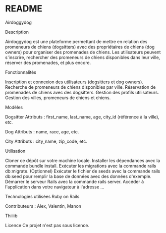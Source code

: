 # README

Airdoggydog

Description

Airdoggydog est une plateforme permettant de mettre en relation des promeneurs de chiens (dogsitters) avec des propriétaires de chiens (dog owners) pour organiser des promenades de chiens. Les utilisateurs peuvent s'inscrire, rechercher des promeneurs de chiens disponibles dans leur ville, réserver des promenades, et plus encore.

Fonctionnalités

Inscription et connexion des utilisateurs (dogsitters et dog owners).
Recherche de promeneurs de chiens disponibles par ville.
Réservation de promenades de chiens avec des dogsitters.
Gestion des profils utilisateurs.
Gestion des villes, promeneurs de chiens et chiens.

Modèles

Dogsitter
Attributs : first_name, last_name, age, city_id (référence à la ville), etc.

Dog
Attributs : name, race, age, etc.

City
Attributs : city_name, zip_code, etc.

Utilisation

Cloner ce dépôt sur votre machine locale.
Installer les dépendances avec la commande bundle install.
Exécuter les migrations avec la commande rails db:migrate.
(Optionnel) Exécuter le fichier de seeds avec la commande rails db:seed pour remplir la base de données avec des données d'exemple.
Démarrer le serveur Rails avec la commande rails server.
Accéder à l'application dans votre navigateur à l'adresse ...

Technologies utilisées
Ruby on Rails

Contributeurs : Alex, Valentin, Manon

Thiiiib

Licence
Ce projet n'est pas sous licence.